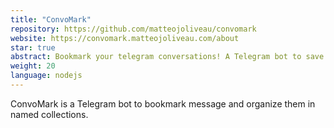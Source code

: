 ```yaml
---
title: "ConvoMark"
repository: https://github.com/matteojoliveau/convomark
website: https://convomark.matteojoliveau.com/about
star: true
abstract: Bookmark your telegram conversations! A Telegram bot to save your important conversations
weight: 20
language: nodejs
---
```


ConvoMark is a Telegram bot to bookmark message and organize them in 
named collections.